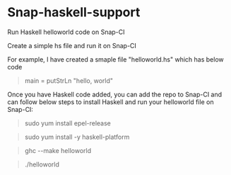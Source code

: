 # Snap-haskell-support
Run Haskell helloworld code on Snap-CI

Create a simple hs file and run it on Snap-CI

For example, I have created a smaple file "helloworld.hs" which has below code

> main = putStrLn "hello, world" 

Once you have Haskell code added, you can add the repo to Snap-CI and can follow below steps to install Haskell and run your helloworld file on Snap-CI:

> sudo yum install epel-release

> sudo yum install -y haskell-platform

> ghc --make helloworld

> ./helloworld
